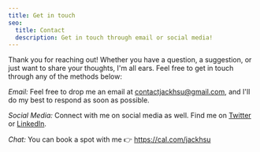 ```yaml
---
title: Get in touch
seo:
  title: Contact
  description: Get in touch through email or social media!
---
```


Thank you for reaching out! Whether you have a question, a suggestion, or just want to share your thoughts, I'm all ears. Feel free to get in touch through any of the methods below:

_Email:_
Feel free to drop me an email at [contactjackhsu@gmail.com](mailto:contactjackhsu@gmail.com), and I'll do my best to respond as soon as possible.

_Social Media:_
Connect with me on social media as well. Find me on [Twitter](https://x.com/TZUCHUNHSU1) or [LinkedIn](https://www.linkedin.com/in/jakhsu).

_Chat:_
You can book a spot with me 👉 https://cal.com/jackhsu
